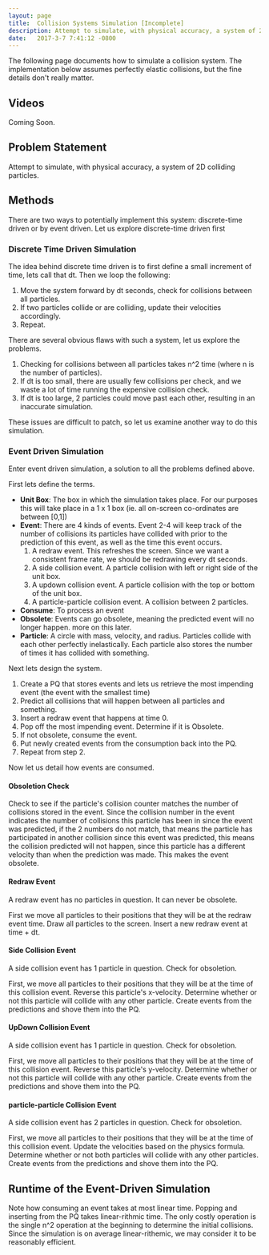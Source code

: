 ```yaml
---
layout: page
title:  Collision Systems Simulation [Incomplete]
description: Attempt to simulate, with physical accuracy, a system of 2D colliding particles.
date:   2017-3-7 7:41:12 -0800
---
```


The following page documents how to simulate a collision system. The
implementation below assumes perfectly elastic collisions, but the fine
details don't really matter.


## Videos

Coming Soon.



## Problem Statement

Attempt to simulate, with physical accuracy, a system of 2D colliding particles.

## Methods

There are two ways to potentially implement this system: discrete-time driven or by event driven.
Let us explore discrete-time driven first

### Discrete Time Driven Simulation

The idea behind discrete time driven is to first define a small increment of time, lets call that dt.
Then we loop the following:

1. Move the system forward by dt seconds, check for collisions between all particles.
2. If two particles collide or are colliding, update their velocities
accordingly.  
3. Repeat.

There are several obvious flaws with such a system, let us explore the problems.

1. Checking for collisions between all particles takes n^2 time (where n is the number of particles).
2. If dt is too small, there are usually few collisions per check, and we waste a lot of time running the expensive collision check.
3. If dt is too large, 2 particles could move past each other, resulting in an inaccurate simulation.

These issues are difficult to patch, so let us examine another way to do this simulation.

### Event Driven Simulation

Enter event driven simulation, a solution to all the problems defined above.

First lets define the terms.

* **Unit Box**: The box in which the simulation takes place. For our purposes this will take place in a 1 x 1 box (ie. all on-screen co-ordinates are between [0,1])
* **Event**: There are 4 kinds of events. Event 2-4 will keep track of the number of collisions its particles have collided with prior to the prediction of this event, as well as the time this event occurs.
  1. A redraw event. This refreshes the screen. Since we want a consistent frame rate, we should be redrawing every dt seconds.
  2. A side collision event. A particle collision with left or right side of the unit box.
  3. A updown collision event. A particle collision with the top or bottom of the unit box.
  4. A particle-particle collision event. A collision between 2 particles.  
* **Consume**: To process an event
* **Obsolete**: Events can go obsolete, meaning the predicted event will no longer happen. more on this later.
* **Particle**: A circle with mass, velocity, and radius. Particles collide with each other perfectly inelastically. Each particle also stores the number of times it has collided with something.  

Next lets design the system.

1. Create a PQ that stores events and lets us retrieve the most impending event (the event with the smallest time)
2. Predict all collisions that will happen between all particles and something.
3. Insert a redraw event that happens at time 0.
4. Pop off the most impending event. Determine if it is Obsolete.
5. If not obsolete, consume the event.
6. Put newly created events from the consumption back into the PQ.
7. Repeat from step 2.

Now let us detail how events are consumed.

#### Obsoletion Check

Check to see if the particle's collision counter matches the number of collisions stored in the event.
Since the collision number in the event indicates the number of collisions this particle has been in
since the event was predicted, if the 2 numbers do not match, that means the particle has
participated in another collision since this event was predicted, this means the collision predicted
will not happen, since this particle has a different velocity than when the prediction was made.
This makes the event obsolete.


#### Redraw Event

A redraw event has no particles in question. It can never be obsolete.

First we move all particles to their positions that they will be at the redraw event time.
Draw all particles to the screen.
Insert a new redraw event at time + dt.

#### Side Collision Event

A side collision event has 1 particle in question. Check for obsoletion.

First, we move all particles to their positions that they will be at the time of this collision event.
Reverse this particle's x-velocity. Determine whether or not this particle will collide with
any other particle. Create events from the predictions and shove them into the PQ.

#### UpDown Collision Event

A side collision event has 1 particle in question. Check for obsoletion.

First, we move all particles to their positions that they will be at the time of this collision event.
Reverse this particle's y-velocity. Determine whether or not this particle will collide with
any other particle. Create events from the predictions and shove them into the PQ.


#### particle-particle Collision Event

A side collision event has 2 particles in question. Check for obsoletion.

First, we move all particles to their positions that they will be at the time of this collision event.
Update the velocities based on the physics formula. Determine whether or not both particles will collide with
any other particles. Create events from the predictions and shove them into the PQ.


## Runtime of the Event-Driven Simulation

Note how consuming an event takes at most linear time.
Popping and inserting from the PQ takes linear-rithmic time.
The only costly operation is the single n^2 operation at the beginning to
determine the initial collisions. Since the simulation is on average linear-rithemic,
we may consider it to be reasonably efficient.
